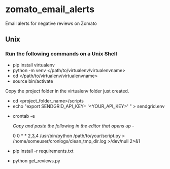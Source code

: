 # zomato_email_alerts
Email alerts for negative reviews on Zomato

## Unix
### Run the following commands on a Unix Shell
* pip install virtualenv
* python -m venv </path/to/virtualenv/virtualenvname>
* cd </path/to/virtualenv/virtualenvname>
* source bin/activate

Copy the project folder in the virtualenv folder just created.

* cd <project_folder_name>/scripts
* echo "export SENDGRID_API_KEY= '<YOUR_API_KEY>' " > sendgrid.env

<!-- Set up cronjob for periodically running the script. -->
<!-- Runs the script and checks for negative reviews every Tuesday and Thursday at 0000hrs -->
* crontab -e

  _Copy and paste the following in the editor that opens up -_
  
  0 0 * * 2,3,4 /usr/bin/python /path/to/your/script.py > /home/someuser/cronlogs/clean_tmp_dir.log >/dev/null 2>&1

* pip install -r requirements.txt
* python get_reviews.py